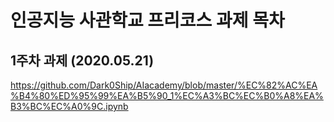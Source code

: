 # 인공지능 사관학교 프리코스 과제 목차

## 1주차 과제 (2020.05.21)
https://github.com/Dark0Ship/AIacademy/blob/master/%EC%82%AC%EA%B4%80%ED%95%99%EA%B5%90_1%EC%A3%BC%EC%B0%A8%EA%B3%BC%EC%A0%9C.ipynb

